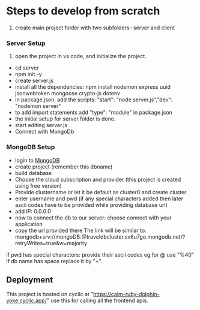 # Steps to develop from scratch

1. create main project folder with two subfolders- server and client

### Server Setup

1. open the project in vs code, and initialize the project.

- cd server
- npm init -y
- create server.js
- install all the dependencies: npm install nodemon express uuid jsonwebtoken mongoose crypto-js dotenv
- in package.json, add the scripts: "start": "node server.js","dev": "nodemon server"
- to add import statements add "type": "module" in package.json
- the initial setup for server folder is done.
- start editing server.js
- Connect with MongoDb

### MongoDB Setup

- login to [MongoDB](cloud.mongodb.com)
- create project (remember this dbname)
- build database
- Choose the cloud subscription and provider (this project is created using free version)
- Provide clustername or let it be default as cluster0 and create cluster
- enter username and pwd (if any special characters added then later ascii codes have to be provided while providing database url)
- add IP: 0.0.0.0
- now to connect the db to our server: choose connect with your application
- copy the url provided there
  The link will be similar to: mongodb+srv://mongoDB:<password>@traveldbcluster.sv6u7go.mongodb.net/<dbname>?retryWrites=true&w=majority

if pwd has special characters: provide their ascii codes eg for @ use "%40"
if db name has space replace it by "+".

  
## Deployment

This project is hosted on cyclic at "https://calm-ruby-dolphin-yoke.cyclic.app/" use this for calling all the frontend apis.
